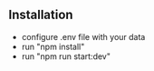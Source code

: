 ## Installation

- configure .env file with your data
- run "npm install"
- run "npm run start:dev"

